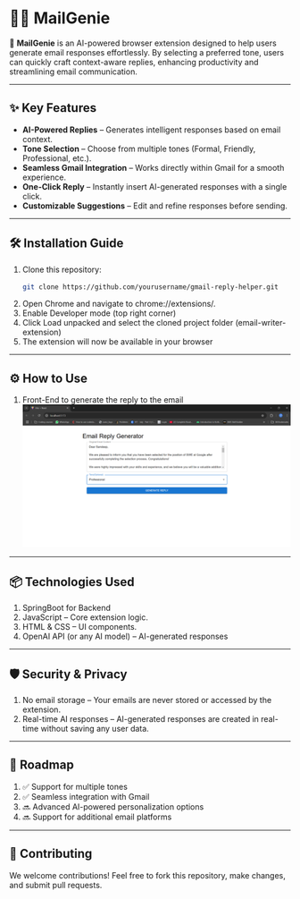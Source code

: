 # 📧🧞 MailGenie 

🚀 **MailGenie** is an AI-powered browser extension designed to help users generate email responses effortlessly. By selecting a preferred tone, users can quickly craft context-aware replies, enhancing productivity and streamlining email communication.

---

## ✨ Key Features

- **AI-Powered Replies** – Generates intelligent responses based on email context.
- **Tone Selection** – Choose from multiple tones (Formal, Friendly, Professional, etc.).
- **Seamless Gmail Integration** – Works directly within Gmail for a smooth experience.
- **One-Click Reply** – Instantly insert AI-generated responses with a single click.
- **Customizable Suggestions** – Edit and refine responses before sending.

---

## 🛠 Installation Guide

1. Clone this repository:
   ```bash
   git clone https://github.com/yourusername/gmail-reply-helper.git
   ```
2. Open Chrome and navigate to chrome://extensions/.
3. Enable Developer mode (top right corner)
4. Click Load unpacked and select the cloned project folder (email-writer-extension)
5. The extension will now be available in your browser
   
---

## ⚙️ How to Use
1. Front-End to generate the reply to the email
![screenshot-1](images/image-1.png)





---

## 📦 Technologies Used
1. SpringBoot for Backend
2. JavaScript – Core extension logic.
3. HTML & CSS – UI components.
4. OpenAI API (or any AI model) – AI-generated responses

---

## 🛡 Security & Privacy
1. No email storage – Your emails are never stored or accessed by the extension.
2. Real-time AI responses – AI-generated responses are created in real-time without saving any user data.

---

## 🚀 Roadmap
1. ✅ Support for multiple tones
2. ✅ Seamless integration with Gmail
3. 🔜 Advanced AI-powered personalization options
4. 🔜 Support for additional email platforms

---

## 🤝 Contributing
We welcome contributions! Feel free to fork this repository, make changes, and submit pull requests.

   
